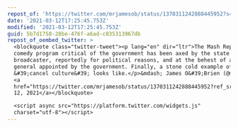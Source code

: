 ```yaml
---
repost_of: 'https://twitter.com/mrjamesob/status/1370311242888445952?s=12'
date: '2021-03-12T17:25:45.753Z'
modified: '2021-03-12T17:25:45.753Z'
guid: 5b7d1758-28be-476f-a6ad-c035313967db
repost_of_oembed_twitter: >
  <blockquote class="twitter-tweet"><p lang="en" dir="ltr">The Mash Report, a
  comedy program critical of the government has been axed by the state
  broadcaster, reportedly for political reasons, and at the behest of a director
  general appointed by the government. Finally, a stone cold example of what
  &#39;cancel culture&#39; looks like.</p>&mdash; James O&#39;Brien (@mrjamesob)
  <a
  href="https://twitter.com/mrjamesob/status/1370311242888445952?ref_src=twsrc%5Etfw">March
  12, 2021</a></blockquote>

  <script async src="https://platform.twitter.com/widgets.js"
  charset="utf-8"></script>
---
```

 

